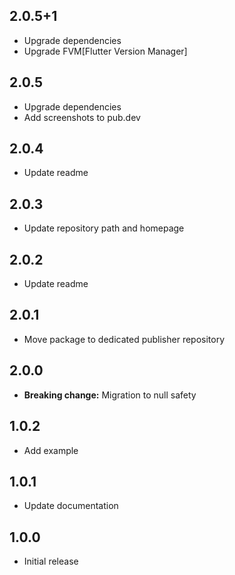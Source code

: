 ## 2.0.5+1

* Upgrade dependencies
* Upgrade FVM[Flutter Version Manager]

## 2.0.5

* Upgrade dependencies
* Add screenshots to pub.dev

## 2.0.4

* Update readme

## 2.0.3

* Update repository path and homepage

## 2.0.2

* Update readme

## 2.0.1

* Move package to dedicated publisher repository

## 2.0.0

* **Breaking change:** Migration to null safety 

## 1.0.2

* Add example

## 1.0.1

* Update documentation

## 1.0.0

* Initial release
